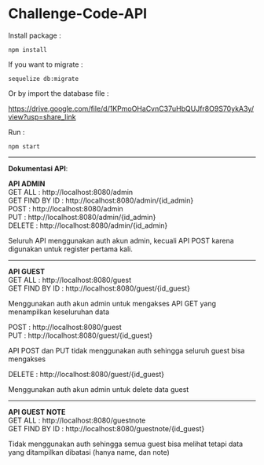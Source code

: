 # Challenge-Code-API

Install package : <br>

```npm install```

If you want to migrate : <br>

```sequelize db:migrate```

Or by import the database file : <br>

https://drive.google.com/file/d/1KPmoOHaCvnC37uHbQUJfr8O9S70ykA3y/view?usp=share_link

Run : <br>

```npm start```

---------------------------------------------------------

<b>Dokumentasi API</b>:

<b>API ADMIN</b> <br>
GET ALL : http://localhost:8080/admin <br>
GET FIND BY ID : http://localhost:8080/admin/{id_admin} <br>
POST : http://localhost:8080/admin <br>
PUT : http://localhost:8080/admin/{id_admin} <br>
DELETE : http://localhost:8080/admin/{id_admin} <br>

Seluruh API menggunakan auth akun admin, kecuali API POST karena digunakan untuk register pertama kali.

---------------------------------------------------------

<b>API GUEST</b> <br>
GET ALL : http://localhost:8080/guest <br>
GET FIND BY ID : http://localhost:8080/guest/{id_guest} <br>

Menggunakan auth akun admin untuk mengakses API GET yang menampilkan keseluruhan data

POST : http://localhost:8080/guest <br>
PUT : http://localhost:8080/guest/{id_guest} <br>

API POST dan PUT tidak menggunakan auth sehingga seluruh guest bisa mengakses

DELETE : http://localhost:8080/guest/{id_guest} <br>

Menggunakan auth akun admin untuk delete data guest

---------------------------------------------------------

<b>API GUEST NOTE</b> <br>
GET ALL : http://localhost:8080/guestnote <br>
GET FIND BY ID : http://localhost:8080/guestnote/{id_guest} <br>

Tidak menggunakan auth sehingga semua guest bisa melihat tetapi data yang ditampilkan dibatasi (hanya name, dan note)
